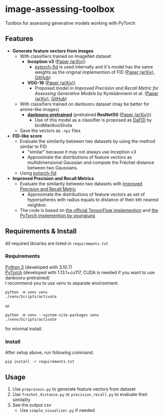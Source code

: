 # image-assessing-toolbox
Toolbox for assessing generative models working with PyTorch



## Features
- **Generate feature vectors from images**
  - With classifiers trained on ImageNet dataset
    - **Inception v3** ([Paper (arXiv)](https://arxiv.org/abs/1512.00567))
      - [pytorch-fid](https://github.com/mseitzer/pytorch-fid) is used internally and it's model has the same weights as the original implemention of FID ([Paper (arXiv)](https://arxiv.org/abs/1706.08500), [GitHub](https://github.com/bioinf-jku/TTUR))
    - **VGG-16** ([Paper (arXiv)](https://arxiv.org/abs/1409.1556))
      - Proposed model in *Improved Precision and Recall Metric for Assessing Generative Models* by Kynkäänniemi et al. ([Paper (arXiv)](https://arxiv.org/abs/1904.06991), [GitHub](https://github.com/kynkaat/improved-precision-and-recall-metric))
  - With classifiers trained on danbooru dataset (may be better for anime-like images)
    - [**danbooru-pretrained**](https://github.com/RF5/danbooru-pretrained) (pretrained **ResNet50** ([Paper (arXiv)](https://arxiv.org/abs/1512.03385)))
      - Use of this model as a classifier is proposed as [DaFID](https://github.com/birdManIkioiShota/DaFID-512) by birdManIkioiShota
  - Save the vectors as `.npz` files
- **FID-like score**
  - Evaluate the similarity between two datasets by using the method similar to FID
    - "similar" because it may not always use Inception v3
    - Approximate the distributions of feature vectors as multidimensional Gaussian and compute the Fréchet distance between two Gaussians.
  - Using [pytorch-fid](https://github.com/mseitzer/pytorch-fid)
- **Improved Precision and Recall Metrics**
  - Evaluate the similarity between two datasets with [Improved Precision and Recall Metric](https://arxiv.org/abs/1904.06991)
    - Approximate the distributions of feature vectors as set of hyperspheres with radius equals to distance of their kth nearest neighbor.
  - The code is based on [the official TensorFlow implemention](https://github.com/kynkaat/improved-precision-and-recall-metric) and [the PyTorch implemention by youngjung](https://github.com/youngjung/improved-precision-and-recall-metric-pytorch)



## Requirements & Install
All required libraries are listed in `requirements.txt` 
### Requirements
[Python 3](https://www.python.org/) (developed with 3.10.7)  
[PyTorch](https://pytorch.org/) (developed with 1.13.1+cu117,  CUDA is needed if you want to use danbooru-pretrained)   
I recommend you to use venv to separate environment.  
```
python -m venv venv
./venv/Scripts/activate
```
or
```
python -m venv --system-site-packages venv
./venv/Scripts/activate
```
for minimal install.
### Install
After setup above, run following command.
```
pip install -r requirements.txt
```


## Usage
1. Use `preprocess.py` to generate feature vectors from dataset
1. Use `frechet_distance.py` or  `precision_recall.py` to evaluate their similality
1. See the output csv
    - Use `simple_visualizer.py` if needed
